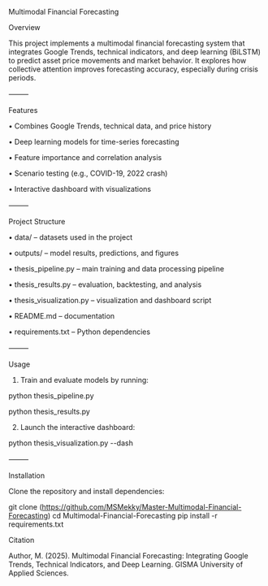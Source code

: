 Multimodal Financial Forecasting

Overview

This project implements a multimodal financial forecasting system that integrates Google Trends, technical indicators, and deep learning (BiLSTM) to predict asset price movements and market behavior. It explores how collective attention improves forecasting accuracy, especially during crisis periods.

⸻

Features 

• Combines Google Trends, technical data, and price history 

• Deep learning models for time-series forecasting 

• Feature importance and correlation analysis

• Scenario testing (e.g., COVID-19, 2022 crash) 

• Interactive dashboard with visualizations

⸻

Project Structure 

• data/ – datasets used in the project 

• outputs/ – model results, predictions, and figures 

• thesis_pipeline.py – main training and data processing pipeline

• thesis_results.py – evaluation, backtesting, and analysis 

• thesis_visualization.py – visualization and dashboard script

• README.md – documentation 

• requirements.txt – Python dependencies

⸻

Usage
1. Train and evaluate models by running:
   
 python thesis_pipeline.py

 python thesis_results.py
 
2. Launch the interactive dashboard:
   
 python thesis_visualization.py --dash

⸻

Installation

Clone the repository and install dependencies:

git clone (https://github.com/MSMekky/Master-Multimodal-Financial-Forecasting) cd Multimodal-Financial-Forecasting pip install -r requirements.txt

Citation


Author, M. (2025). Multimodal Financial Forecasting: Integrating Google Trends, Technical Indicators, and Deep Learning. GISMA University of Applied Sciences.



